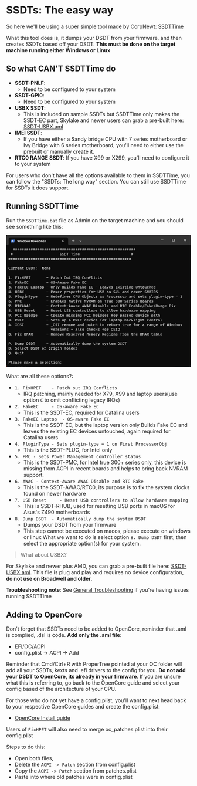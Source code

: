 # SSDTs: The easy way

So here we'll be using a super simple tool made by CorpNewt: [SSDTTime](https://github.com/corpnewt/SSDTTime)

What this tool does is, it dumps your DSDT from your firmware, and then creates SSDTs based off your DSDT. **This must be done on the target machine running either Windows or Linux**

## So what **CAN'T** SSDTTime do

* **SSDT-PNLF**:
  * Need to be configured to your system
* **SSDT-GPI0**:
  * Need to be configured to your system
* **USBX SSDT**:
  * This is included on sample SSDTs but SSDTTime only makes the SSDT-EC part, Skylake and newer users can grab a pre-built here: [SSDT-USBX.aml](https://github.com/dortania/OpenCore-Post-Install/blob/master/extra-files/SSDT-USBX.aml)
* **IMEI SSDT**:
  * If you have either a Sandy bridge CPU with 7 series motherboard or Ivy Bridge with 6 series motherboard, you'll need to either use the prebuilt or manually create it.
* **RTC0 RANGE SSDT**:
  If you have X99 or X299, you'll need to configure it to your system

For users who don't have all the options available to them in SSDTTime, you can follow the "SSDTs: The long way" section. You can still use SSDTTime for SSDTs it does support.

## Running SSDTTime

Run the `SSDTTime.bat` file as Admin on the target machine and you should see something like this:

![](../images/ssdt-easy-md/ssdttime.png)

What are all these options?:

* `1. FixHPET    - Patch out IRQ Conflicts`
  * IRQ patching, mainly needed for X79, X99 and laptop users(use option `C` to omit conflicting legacy IRQs)
* `2. FakeEC     - OS-aware Fake EC`
  * This is the SSDT-EC, required for Catalina users
* `3. FakeEC Laptop  - OS-aware Fake EC`
  * This is the SSDT-EC, but the laptop version only Builds Fake EC and leaves the existing EC devices untouched, again required for Catalina users
* `4. PluginType - Sets plugin-type = 1 on First ProcessorObj`
  * This is the SSDT-PLUG, for Intel only
* `5. PMC - Sets Power Management controller status`
  * This is the SSDT-PMC, for Intel true 300+ series only, this device is missing from ACPI in recent boards and helps to bring back NVRAM support.
* `6. AWAC - Context-Aware AWAC Disable and RTC Fake`
  * This is the SSDT-AWAC/RTC0, its purpose  is to fix the system clocks found on newer hardware
* `7. USB Reset     - Reset USB controllers to allow hardware mapping`
  * This is SSDT-RHUB, used for resetting USB ports in macOS for Asus's Z490 motherboards
* `8. Dump DSDT  - Automatically dump the system DSDT`
  * Dumps your DSDT from your firmware
  * This step cannot be executed on macos, please execute on windows or linux
What we want to do is select option `8. Dump DSDT` first, then select the appropriate option(s) for your system.

> What about USBX?

For Skylake and newer plus AMD, you can grab a pre-built file here: [SSDT-USBX.aml](https://github.com/dortania/OpenCore-Post-Install/blob/master/extra-files/SSDT-USBX.aml). This file is plug and play and requires no device configuration, **do not use on Broadwell and older**.

**Troubleshooting note**: See [General Troubleshooting](https://dortania.github.io/OpenCore-Install-Guide/troubleshooting/troubleshooting.html) if you're having issues running SSDTTime

## Adding to OpenCore

Don't forget that SSDTs need to be added to OpenCore, reminder that .aml is complied, .dsl is code. **Add only the .aml file**:

* EFI/OC/ACPI
* config.plist -> ACPI -> Add

Reminder that Cmd/Ctrl+R with ProperTree pointed at your OC folder will add all your SSDTs, kexts and .efi drivers to the config for you. **Do not add your DSDT to OpenCore, its already in your firmware**. If you are unsure what this is referring to, go back to the OpenCore guide and select your config based of the architecture of your CPU.

For those who do not yet have a config.plist, you'll want to next head back to your respective OpenCore guides and create the config.plist:

* [OpenCore Install guide](https://dortania.github.io/OpenCore-Install-Guide/)

Users of `FixHPET` will also need to merge oc_patches.plist into their config.plist

Steps to do this:

* Open both files,
* Delete the `ACPI -> Patch` section from config.plist
* Copy the `ACPI -> Patch` section from patches.plist
* Paste into where old patches were in config.plist
